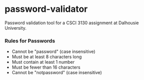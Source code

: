 # password-validator
Password validation tool for a CSCI 3130 assignment at Dalhousie University.

### Rules for Passwords
* Cannot be "password" (case insensitive)
* Must be at least 8 characters long
* Must contain at least 1 number
* Must be fewer than 16 characters
* Cannot be "notpassword" (case insensitive)
